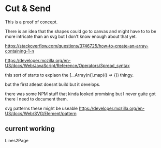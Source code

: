 # Cut &amp; Send

This is a proof of concept.

There is an idea that the shapes could go to canvas and might have to to be more intricate than an svg but I don't know enough about that yet.

https://stackoverflow.com/questions/3746725/how-to-create-an-array-containing-1-n

https://developer.mozilla.org/en-US/docs/Web/JavaScript/Reference/Operators/Spread_syntax

this sort of starts to explaon the [...Array(n)].map(() => {})
thingy.

but the first atleast doesnt build but it develops.


there was some NPM stuff that kinda looked promising but I never guite got there I need to document them.

svg patterns these might be useable
https://developer.mozilla.org/en-US/docs/Web/SVG/Element/pattern

## current working

Lines2Page
